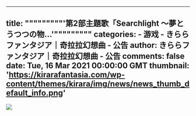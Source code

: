 
---
title: """""""""'第2部主題歌「Searchlight ～夢とうつつの物...'"""""""""
categories: 
    - 游戏
    - きららファンタジア｜奇拉拉幻想曲 - 公告
author: きららファンタジア｜奇拉拉幻想曲 - 公告
comments: false
date: Tue, 16 Mar 2021 00:00:00 GMT
thumbnail: 'https://kirarafantasia.com/wp-content/themes/kirara/img/news/news_thumb_default_info.png'
---

<div>   
<img src="https://kirarafantasia.com/wp-content/themes/kirara/img/news/news_thumb_default_info.png" referrerpolicy="no-referrer">  
</div>
            